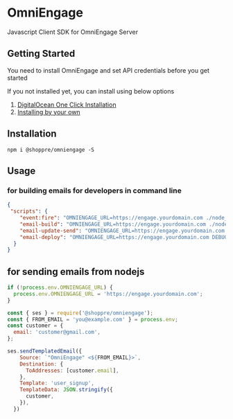 # OmniEngage

Javascript Client SDK for OmniEngage Server

## Getting Started

You need to install OmniEngage and set API credentials before you get started

If you not installed yet, you can install using below options

1. [DigitalOcean One Click Installation](https://marketplace.digitalocean.com/apps/caprover?action=deploy&refcode=27013eb71a06)  
2. [Installing by your own](https://github.com/shoppre-tech/omniengage#installing-omniengage---in-5-minutes)

## Installation

```shell script
npm i @shoppre/omniengage -S
```

## Usage

### for building emails for developers in command line
```json
{
 "scripts": {
    "event:fire": "OMNIENGAGE_URL=https://engage.yourdomain.com ./node_modules/.bin/omniengage events",
    "email-build": "OMNIENGAGE_URL=https://engage.yourdomain.com ./node_modules/.bin/omniengage build",
    "email-update-send": "OMNIENGAGE_URL=https://engage.yourdomain.com ./node_modules/.bin/omniengage update-send",
    "email-deploy": "OMNIENGAGE_URL=https://engage.yourdomain.com DEBUG=q-* ./node_modules/.bin/omniengage deploy"
  }
}
```

##  for sending emails from nodejs

```js
if (!process.env.OMNIENGAGE_URL) {
  process.env.OMNIENGAGE_URL = 'https://engage.yourdomain.com';
}

const { ses } = require('@shoppre/omniengage');
const { FROM_EMAIL = 'you@example.com' } = process.env;
const customer = {
  email: 'customer@gmail.com',
};

ses.sendTemplatedEmail({
    Source: `"OmniEngage" <${FROM_EMAIL}>`,
    Destination: {
      ToAddresses: [customer.email],
    },
    Template: 'user_signup',
    TemplateData: JSON.stringify({
      customer,
    }),
  })
```
